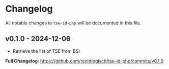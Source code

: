 # Changelog

All notable changes to `tse-id-php` will be documented in this file.

## v0.1.0 - 2024-12-06

- Retrieve the list of TSE from BSI

**Full Changelog**: https://github.com/rechtlogisch/tse-id-php/commits/v0.1.0
